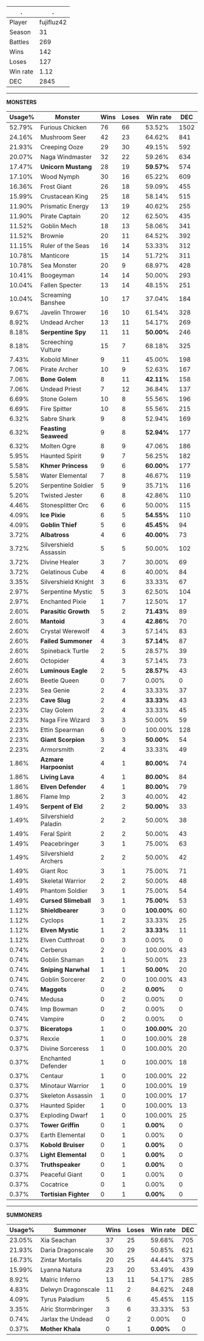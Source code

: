 .|.
|-|-
Player|fujifluz42
Season|31
Battles|269
Wins|142
Loses|127
Win rate|1.12
DEC|2845

---
**MONSTERS**

Usage%|Monster|Wins|Loses|Win rate|DEC|
-|-|-|-|-|-|
52.79%|Furious Chicken|76|66|53.52%|1502|
24.16%|Mushroom Seer|42|23|64.62%|841|
21.93%|Creeping Ooze|29|30|49.15%|592|
20.07%|Naga Windmaster|32|22|59.26%|634|
17.47%|**Unicorn Mustang**|28|19|**59.57%**|574|
17.10%|Wood Nymph|30|16|65.22%|609|
16.36%|Frost Giant|26|18|59.09%|455|
15.99%|Crustacean King|25|18|58.14%|515|
11.90%|Prismatic Energy|13|19|40.62%|255|
11.90%|Pirate Captain|20|12|62.50%|435|
11.52%|Goblin Mech|18|13|58.06%|341|
11.52%|Brownie|20|11|64.52%|392|
11.15%|Ruler of the Seas|16|14|53.33%|312|
10.78%|Manticore|15|14|51.72%|311|
10.78%|Sea Monster|20|9|68.97%|428|
10.41%|Boogeyman|14|14|50.00%|293|
10.04%|Fallen Specter|13|14|48.15%|251|
10.04%|Screaming Banshee|10|17|37.04%|184|
9.67%|Javelin Thrower|16|10|61.54%|328|
8.92%|Undead Archer|13|11|54.17%|269|
8.18%|**Serpentine Spy**|11|11|**50.00%**|246|
8.18%|Screeching Vulture|15|7|68.18%|325|
7.43%|Kobold Miner|9|11|45.00%|198|
7.06%|Pirate Archer|10|9|52.63%|167|
7.06%|**Bone Golem**|8|11|**42.11%**|158|
7.06%|Undead Priest|7|12|36.84%|137|
6.69%|Stone Golem|10|8|55.56%|196|
6.69%|Fire Spitter|10|8|55.56%|215|
6.32%|Sabre Shark|9|8|52.94%|169|
6.32%|**Feasting Seaweed**|9|8|**52.94%**|177|
6.32%|Molten Ogre|8|9|47.06%|186|
5.95%|Haunted Spirit|9|7|56.25%|182|
5.58%|**Khmer Princess**|9|6|**60.00%**|177|
5.58%|Water Elemental|7|8|46.67%|119|
5.20%|Serpentine Soldier|5|9|35.71%|116|
5.20%|Twisted Jester|6|8|42.86%|110|
4.46%|Stonesplitter Orc|6|6|50.00%|115|
4.09%|**Ice Pixie**|6|5|**54.55%**|110|
4.09%|**Goblin Thief**|5|6|**45.45%**|94|
3.72%|**Albatross**|4|6|**40.00%**|73|
3.72%|Silvershield Assassin|5|5|50.00%|102|
3.72%|Divine Healer|3|7|30.00%|69|
3.72%|Gelatinous Cube|4|6|40.00%|84|
3.35%|Silvershield Knight|3|6|33.33%|67|
2.97%|Serpentine Mystic|5|3|62.50%|104|
2.97%|Enchanted Pixie|1|7|12.50%|17|
2.60%|**Parasitic Growth**|5|2|**71.43%**|89|
2.60%|**Mantoid**|3|4|**42.86%**|70|
2.60%|Crystal Werewolf|4|3|57.14%|83|
2.60%|**Failed Summoner**|4|3|**57.14%**|87|
2.60%|Spineback Turtle|2|5|28.57%|39|
2.60%|Octopider|4|3|57.14%|73|
2.60%|**Luminous Eagle**|2|5|**28.57%**|43|
2.60%|Beetle Queen|0|7|0.00%|0|
2.23%|Sea Genie|2|4|33.33%|37|
2.23%|**Cave Slug**|2|4|**33.33%**|43|
2.23%|Clay Golem|2|4|33.33%|45|
2.23%|Naga Fire Wizard|3|3|50.00%|59|
2.23%|Ettin Spearman|6|0|100.00%|128|
2.23%|**Giant Scorpion**|3|3|**50.00%**|54|
2.23%|Armorsmith|2|4|33.33%|49|
1.86%|**Azmare Harpoonist**|4|1|**80.00%**|74|
1.86%|**Living Lava**|4|1|**80.00%**|84|
1.86%|**Elven Defender**|4|1|**80.00%**|79|
1.86%|Flame Imp|2|3|40.00%|42|
1.49%|**Serpent of Eld**|2|2|**50.00%**|33|
1.49%|Silvershield Paladin|2|2|50.00%|38|
1.49%|Feral Spirit|2|2|50.00%|43|
1.49%|Peacebringer|3|1|75.00%|63|
1.49%|Silvershield Archers|2|2|50.00%|42|
1.49%|Giant Roc|3|1|75.00%|71|
1.49%|Skeletal Warrior|2|2|50.00%|48|
1.49%|Phantom Soldier|3|1|75.00%|54|
1.49%|**Cursed Slimeball**|3|1|**75.00%**|53|
1.12%|**Shieldbearer**|3|0|**100.00%**|60|
1.12%|Cyclops|1|2|33.33%|25|
1.12%|**Elven Mystic**|1|2|**33.33%**|11|
1.12%|Elven Cutthroat|0|3|0.00%|0|
0.74%|Cerberus|2|0|100.00%|43|
0.74%|Goblin Shaman|1|1|50.00%|23|
0.74%|**Sniping Narwhal**|1|1|**50.00%**|20|
0.74%|Goblin Sorcerer|2|0|100.00%|43|
0.74%|**Maggots**|0|2|**0.00%**|0|
0.74%|Medusa|0|2|0.00%|0|
0.74%|Imp Bowman|0|2|0.00%|0|
0.74%|Vampire|0|2|0.00%|0|
0.37%|**Biceratops**|1|0|**100.00%**|20|
0.37%|Rexxie|1|0|100.00%|28|
0.37%|Divine Sorceress|1|0|100.00%|20|
0.37%|Enchanted Defender|1|0|100.00%|18|
0.37%|Centaur|1|0|100.00%|22|
0.37%|Minotaur Warrior|1|0|100.00%|19|
0.37%|Skeleton Assassin|1|0|100.00%|17|
0.37%|Haunted Spider|1|0|100.00%|13|
0.37%|Exploding Dwarf|1|0|100.00%|25|
0.37%|**Tower Griffin**|0|1|**0.00%**|0|
0.37%|Earth Elemental|0|1|0.00%|0|
0.37%|**Kobold Bruiser**|0|1|**0.00%**|0|
0.37%|**Light Elemental**|0|1|**0.00%**|0|
0.37%|**Truthspeaker**|0|1|**0.00%**|0|
0.37%|Peaceful Giant|0|1|0.00%|0|
0.37%|Cocatrice|0|1|0.00%|0|
0.37%|**Tortisian Fighter**|0|1|**0.00%**|0|

---
**SUMMONERS**

Usage%|Summoner|Wins|Loses|Win rate|DEC|
-|-|-|-|-|-|
23.05%|Xia Seachan|37|25|59.68%|705|
21.93%|Daria Dragonscale|30|29|50.85%|621|
16.73%|Zintar Mortalis|20|25|44.44%|375|
15.99%|Lyanna Natura|23|20|53.49%|439|
8.92%|Malric Inferno|13|11|54.17%|285|
4.83%|Delwyn Dragonscale|11|2|84.62%|248|
4.09%|Tyrus Paladium|5|6|45.45%|115|
3.35%|Alric Stormbringer|3|6|33.33%|53|
0.74%|Jarlax the Undead|0|2|0.00%|0|
0.37%|**Mother Khala**|0|1|**0.00%**|0|
